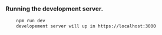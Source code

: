 ### Running the development server.

```bash
    npm run dev 
    developement server will up in https://localhost:3000
```